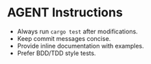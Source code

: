 # AGENT Instructions
- Always run `cargo test` after modifications.
- Keep commit messages concise.
- Provide inline documentation with examples.
- Prefer BDD/TDD style tests.
